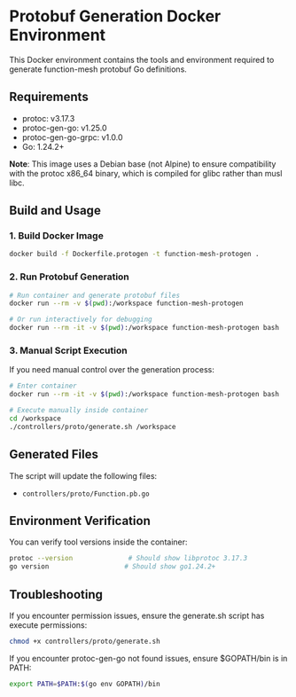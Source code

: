 # Protobuf Generation Docker Environment

This Docker environment contains the tools and environment required to generate function-mesh protobuf Go definitions.

## Requirements

- protoc: v3.17.3
- protoc-gen-go: v1.25.0
- protoc-gen-go-grpc: v1.0.0
- Go: 1.24.2+

**Note**: This image uses a Debian base (not Alpine) to ensure compatibility with the protoc x86_64 binary, which is compiled for glibc rather than musl libc.

## Build and Usage

### 1. Build Docker Image

```bash
docker build -f Dockerfile.protogen -t function-mesh-protogen .
```

### 2. Run Protobuf Generation

```bash
# Run container and generate protobuf files
docker run --rm -v $(pwd):/workspace function-mesh-protogen

# Or run interactively for debugging
docker run --rm -it -v $(pwd):/workspace function-mesh-protogen bash
```

### 3. Manual Script Execution

If you need manual control over the generation process:

```bash
# Enter container
docker run --rm -it -v $(pwd):/workspace function-mesh-protogen bash

# Execute manually inside container
cd /workspace
./controllers/proto/generate.sh /workspace
```

## Generated Files

The script will update the following files:
- `controllers/proto/Function.pb.go`

## Environment Verification

You can verify tool versions inside the container:

```bash
protoc --version              # Should show libprotoc 3.17.3
go version                   # Should show go1.24.2+
```

## Troubleshooting

If you encounter permission issues, ensure the generate.sh script has execute permissions:

```bash
chmod +x controllers/proto/generate.sh
```

If you encounter protoc-gen-go not found issues, ensure $GOPATH/bin is in PATH:

```bash
export PATH=$PATH:$(go env GOPATH)/bin
``` 